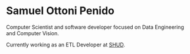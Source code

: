 # Samuel Ottoni Penido

Computer Scientist and software developer focused on Data Engineering and Computer Vision.

Currently working as an ETL Developer at [SHUD](https://github.com/shudbr).

